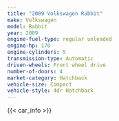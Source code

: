 ```yaml
---
title: "2009 Volkswagen Rabbit"
make: Volkswagen
model: Rabbit
year: 2009
engine-fuel-type: regular unleaded
engine-hp: 170
engine-cylinders: 5
transmission-type: Automatic
driven-wheels: Front wheel drive
number-of-doors: 4
market-category: Hatchback
vehicle-size: Compact
vehicle-style: 4dr Hatchback
---
```


{{< car_info >}}
